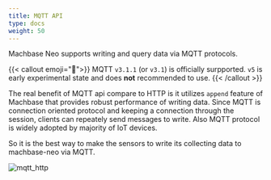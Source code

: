 ```yaml
---
title: MQTT API
type: docs
weight: 50
---
```



Machbase Neo supports writing and query data via MQTT protocols. 

{{< callout emoji="📢">}}
MQTT `v3.1.1` (or `v3.1`) is officially surpported. `v5` is early experimental state and does **not** recommended to use.
{{< /callout >}}

The real benefit of MQTT api compare to HTTP is it utilizes `append` feature of Machbase that provides robust performance of writing data.
Since MQTT is connection oriented protocol and keeping a connection through the session, clients can repeately send messages to write.
Also MQTT protocol is widely adopted by majority of IoT devices.

So it is the best way to make the sensors to write its collecting data to machbase-neo via MQTT.

![mqtt_http](/images/interfaces.jpg)
